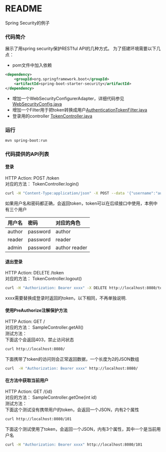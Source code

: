 README
===========================
Spring Security的例子

### 代码简介
展示了用spring security保护RESTful API的几种方式。 为了搭建环境需要以下几点：
* pom文件中加入依赖
```XML
<dependency>
    <groupId>org.springframework.boot</groupId>
    <artifactId>spring-boot-starter-security</artifactId>
</dependency>
```
* 增加一个WebSecurityConfigurerAdapter，详细代码参见 [WebSecurityConfig.java](./src/main/java/cn/devmgr/tutorial/WebSecurityConfig.java)
* 增加一个Filter用于把token转换成用户[AuthenticationTokenFilter.java](./src/main/java/cn/devmgr/tutorial/AuthenticationTokenFilter.java)
* 登录用的controller [TokenController.java](./src/main/java/cn/devmgr/tutorial/TokenController.java)

### 运行
```bash
mvn spring-boot:run
```

### 代码提供的API列表

#### 登录
HTTP Action: POST /token <br>
对应的方法： TokenController.login() <br>
```Bash
curl -H "Content-Type:application/json" -X POST --data '{"username":"author", "password":"password"}' http://localhost:8080/token

```

如果用户名和密码都正确，会返回token，token可以在后续接口中使用，本例中有三个用户

用户名 | 密码 | 对应的角色 |
|:------------ |:--------------- |:--------------- |
|author | password | author |
|reader | password | reader |
|admin  | password | author reader |


#### 退出登录
HTTP Action: DELETE /token <br>
对应的方法： TokenController.logout() <br>
```Bash
curl -H "Authorization: Bearer xxxx" -X DELETE http://localhost:8080/token

```
xxxx需要替换成登录时返回的token，以下相同，不再单独说明.


#### 使用PreAuthorize注解保护方法
HTTP Action: GET / <br>
对应的方法： SampleController.getAll() <br>
测试方法：<br>
下面这个会返回403，禁止访问状态
```Bash
curl http://localhost:8080/
````

下面携带了token的访问则会正常返回数据，一个长度为2的JSON数组
```Bash
curl  -H "Authorization: Bearer xxxx" http://localhost:8080/
````

#### 在方法中获取当前用户
HTTP Action: GET /{id} <br>
对应的方法： SampleController.getOne(int id) <br>
测试方法：<br>
下面这个测试没有携带用户的token，会返回一个JSON，内有2个属性
```Bash
curl http://localhost:8080/101
```
下面这个测试使用了token，会返回一个JSON，内有3个属性，其中一个是当前用户名
```Bash
curl -H "Authorization: Bearer xxxx" http://localhost:8080/101
```


